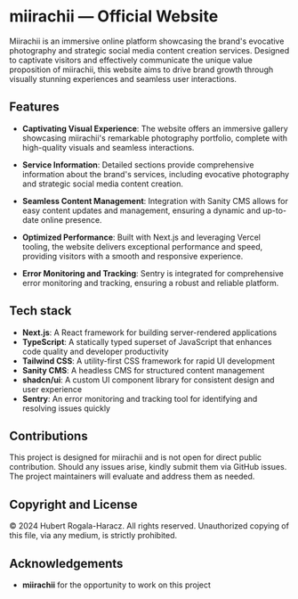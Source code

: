 # miirachii — Official Website

Miirachii is an immersive online platform showcasing the brand's evocative photography and strategic social media content creation services. Designed to captivate visitors and effectively communicate the unique value proposition of miirachii, this website aims to drive brand growth through visually stunning experiences and seamless user interactions.

## Features

- **Captivating Visual Experience**: The website offers an immersive gallery showcasing miirachii's remarkable photography portfolio, complete with high-quality visuals and seamless interactions.

- **Service Information**: Detailed sections provide comprehensive information about the brand's services, including evocative photography and strategic social media content creation.

- **Seamless Content Management**: Integration with Sanity CMS allows for easy content updates and management, ensuring a dynamic and up-to-date online presence.

- **Optimized Performance**: Built with Next.js and leveraging Vercel tooling, the website delivers exceptional performance and speed, providing visitors with a smooth and responsive experience.

- **Error Monitoring and Tracking**: Sentry is integrated for comprehensive error monitoring and tracking, ensuring a robust and reliable platform.

## Tech stack

- **Next.js**: A React framework for building server-rendered applications
- **TypeScript**: A statically typed superset of JavaScript that enhances code quality and developer productivity
- **Tailwind CSS**: A utility-first CSS framework for rapid UI development
- **Sanity CMS**: A headless CMS for structured content management
- **shadcn/ui**: A custom UI component library for consistent design and user experience
- **Sentry**: An error monitoring and tracking tool for identifying and resolving issues quickly

## Contributions

This project is designed for miirachii and is not open for direct public contribution. Should any issues arise, kindly submit them via GitHub issues. The project maintainers will evaluate and address them as needed.

## Copyright and License

&copy; 2024 Hubert Rogala-Haracz. All rights reserved. Unauthorized copying of this file, via any medium, is strictly prohibited.

## Acknowledgements

- **miirachii** for the opportunity to work on this project
